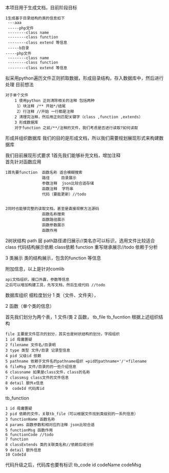 本项目用于生成文档，目前阶段目标

	1生成基于目录结构的类的信息如下
	 ---aaa
	 -----php文件
	 --------class name
	 --------class function
	 --------class extend 等信息
	 -----b目录
	-----php文件
	 --------class name
	 --------class function
	 --------class extend 等信息

拟采用python遍历文件正则抓取数据，形成目录结构，存入数据库中，然后进行处理
目前想法

	对于单个文件
		1 使用python 正则清除相关的注释 包括两种
		 1）块注释 /** 开始*/结尾  
		 2）行注释 //开始 一行都是注释
		2 清理完注释，然后用正则匹配关键字（class ,function ,extends）
		3 形成数据库
		对于function 之前/**/注释的文件，我们考虑是否进行读取?如何读取

形成并组织数据库
我们的目的是形成文档，所以我们需要规划展现形式来构建数据库

我们目前展现形式要求
1首先我们能够补充文档，增加注释  
  首先针对函数应用

    1首先要function  函数名称 适合模糊搜索
    				路径     目录展示
    				参数注释  json比较合适存储
    				函数注释  字符串
    				代码（要能更新）//todo


    2同时也能够完整的读取文档，甚至是直接观察方法源码
                    函数名称搜索
                    函数路径展示
                    函数参数展示
                    函数作用

2树状结构
   path 层 path路径递归展示//类名亦可以标识，选用文件比较适合
   class 代码结构展示依赖 class依赖
   function 重写继承展示//todo 依赖于分析

3 类展示
   类的结构展示，包含的function 等信息

附加信息，以上是针对comlib
    
    api文档组织，接口外露，参数等信息
 	之后可以增加构建工具，先写文档，然后生成代码 //todo


数据库组织
  细粒度划分
  1 类（文件、文件夹），
  
  2 函数（单个类的信息）


首先我们划分为两个表，1 文件/类 2 函数，
tb_file
tb_fucntion
根据上述组织结构

	file 主要是文件层次的划分，其实也是树状结构的划分。字段组织
	1 id 毋庸置疑
	2 filename 文件名/目录明
	3 type 类型 文件/目录 记录型信息
	4 pid 父级id 依赖
	5 pathname 依赖于文件名的pathname组织 =pid的pathname+'/'+filename
	6 fileMsg 文件/目录的的一些介绍信息
	6 classname 如果是class文件，class的名称
	7 classmsg class文件的文件信息
	8 detail 额外x信息
	9  codeId 代码库id



tb_function 

	1 id 毋庸置疑
	2 pid 依赖的文件，关联tb_file（可以根据文件找到类级别的一系列信息）
	3 functionName 函数名称
	4 params 函数参数和相对应的注释 json比较合适
	5 functionMsg 函数作用
	6 functionCode //todo
	7 function 
	8 classExtends 类的关联类名称//依赖后续分析
	9 detail 额外信息
	10 CodeId



代码升级之后，代码库也要有标识
tb_code
id
codeName
codeMsg










